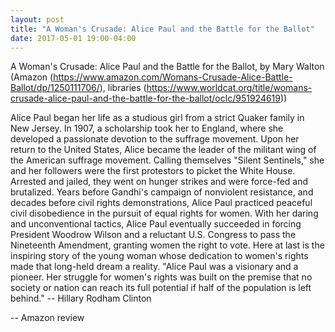 ```yaml
---
layout: post
title: "A Woman's Crusade: Alice Paul and the Battle for the Ballot"
date: 2017-05-01 19:00-04:00
---
```

A Woman's Crusade: Alice Paul and the Battle for the Ballot, by Mary Walton (Amazon (https://www.amazon.com/Womans-Crusade-Alice-Battle-Ballot/dp/1250111706/), libraries (https://www.worldcat.org/title/womans-crusade-alice-paul-and-the-battle-for-the-ballot/oclc/951924619))

Alice Paul began her life as a studious girl from a strict Quaker family in New Jersey. In 1907, a scholarship took her to England, where she developed a passionate devotion to the suffrage movement. Upon her return to the United States, Alice became the leader of the militant wing of the American suffrage movement. Calling themselves "Silent Sentinels," she and her followers were the first protestors to picket the White House. Arrested and jailed, they went on hunger strikes and were force-fed and brutalized. Years before Gandhi's campaign of nonviolent resistance, and decades before civil rights demonstrations, Alice Paul practiced peaceful civil disobedience in the pursuit of equal rights for women. With her daring and unconventional tactics, Alice Paul eventually succeeded in forcing President Woodrow Wilson and a reluctant U.S. Congress to pass the Nineteenth Amendment, granting women the right to vote. Here at last is the inspiring story of the young woman whose dedication to women's rights made that long-held dream a reality. "Alice Paul was a visionary and a pioneer. Her struggle for women's rights was built on the premise that no society or nation can reach its full potential if half of the population is left behind." -- Hillary Rodham Clinton

-- Amazon review
